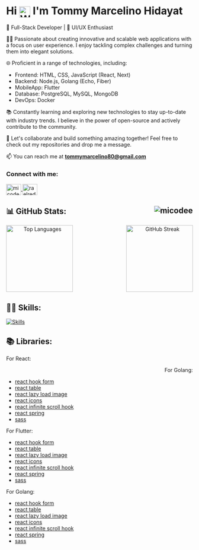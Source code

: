 <h1>Hi <img src="https://user-images.githubusercontent.com/18350557/176309783-0785949b-9127-417c-8b55-ab5a4333674e.gif" alt="Waving Hand" style="width: 30px; vertical-align: middle;"> I'm Tommy Marcelino Hidayat</h1>


🚀 Full-Stack Developer | 🎨 UI/UX Enthusiast

👨‍💻 Passionate about creating innovative and scalable web applications with a focus on user experience. I enjoy tackling complex challenges and turning them into elegant solutions. 

🌐 Proficient in a range of technologies, including:
   - Frontend: HTML, CSS, JavaScript (React, Next)
   - Backend: Node.js, Golang (Echo, Fiber)
   - MobileApp: Flutter
   - Database: PostgreSQL, MySQL, MongoDB
   - DevOps: Docker

📚 Constantly learning and exploring new technologies to stay up-to-date with industry trends. I believe in the power of open-source and actively contribute to the community.

🎯 Let's collaborate and build something amazing together! Feel free to check out my repositories and drop me a message.

📫 You can reach me at **tommymarcelino80@gmail.com**

<h3 align="left">Connect with me:</h3>
<p align="left">
<a href="linkedin.com/in/tommy16" target="blank">
  <img align="center" src="https://raw.githubusercontent.com/rahuldkjain/github-profile-readme-generator/master/src/images/icons/Social/linked-in-alt.svg" alt="micodee" height="30" width="40" />
</a>
<a href="https://instagram.com/micodeee" target="blank">
  <img align="center" src="https://raw.githubusercontent.com/rahuldkjain/github-profile-readme-generator/master/src/images/icons/Social/instagram.svg" alt="raelredd" height="30" width="40" />
</a>
</p>

<h2 align="left">📊 GitHub Stats: <img align="right" src="https://komarev.com/ghpvc/?username=micodee&label=Profile%20views&color=0e75b6&style=flat" alt="micodee" /></h2>
<div align="center" style="display: flex; justify-content: space-between; align-items: center;">
<img height="180" src="https://github-readme-stats.vercel.app/api/top-langs/?username=micodee&theme=radical&hide_border=true&include_all_commits=true&count_private=false&layout=compact" alt="Top Languages">
<img height="180" src="https://github-readme-streak-stats.herokuapp.com/?user=micodee&theme=radical&hide_border=true" alt="GitHub Streak">
</div>

<h2 align="left">👨‍💻 Skills:</h2>
<!-- <p align="left">
<a href="https://developer.mozilla.org/en-US/docs/Glossary/HTML5" target="_blank" rel="noreferrer"><img src="https://raw.githubusercontent.com/danielcranney/readme-generator/main/public/icons/skills/html5-colored.svg" width="36" height="36" alt="HTML5" /></a>
<a href="https://www.w3.org/TR/CSS/#css" target="_blank" rel="noreferrer"><img src="https://raw.githubusercontent.com/danielcranney/readme-generator/main/public/icons/skills/css3-colored.svg" width="36" height="36" alt="CSS3" /></a>
<a href="https://developer.mozilla.org/en-US/docs/Web/JavaScript" target="_blank" rel="noreferrer"><img src="https://raw.githubusercontent.com/danielcranney/readme-generator/main/public/icons/skills/javascript-colored.svg" width="36" height="36" alt="Javascript" /></a>
<a href="https://reactjs.org/" target="_blank" rel="noreferrer"><img src="https://raw.githubusercontent.com/danielcranney/readme-generator/main/public/icons/skills/react-colored.svg" width="36" height="36" alt="React" /></a>
<a href="https://nextjs.org/docs" target="_blank" rel="noreferrer"><img src="https://raw.githubusercontent.com/danielcranney/readme-generator/main/public/icons/skills/nextjs-colored.svg" width="36" height="36" alt="NextJs" /></a>
<a href="https://www.flutter.com/" target="_blank" rel="noreferrer"><img src="https://raw.githubusercontent.com/danielcranney/readme-generator/main/public/icons/skills/flutter-colored.svg" width="36" height="36" alt="Flutter" /></a>
<a href="https://sass-lang.com/" target="_blank" rel="noreferrer"><img src="https://raw.githubusercontent.com/danielcranney/readme-generator/main/public/icons/skills/sass-colored.svg" width="36" height="36" alt="SASS" /></a>
<a href="https://mui.com/" target="_blank" rel="noreferrer"><img src="https://raw.githubusercontent.com/danielcranney/readme-generator/main/public/icons/skills/materialui-colored.svg" width="36" height="36" alt="Material UI" /></a>
<a href="https://getbootstrap.com/" target="_blank" rel="noreferrer"><img src="https://raw.githubusercontent.com/danielcranney/readme-generator/main/public/icons/skills/bootstrap-colored.svg" width="36" height="36" alt="Bootstrap" /></a>
<a href="https://tailwindcss.com/" target="_blank" rel="noreferrer"><img src="https://raw.githubusercontent.com/danielcranney/readme-generator/main/public/icons/skills/tailwindcss-colored.svg" width="36" height="36" alt="TailwindCSS" /></a>
<a href="https://redux.js.org/" target="_blank" rel="noreferrer"><img src="https://raw.githubusercontent.com/danielcranney/readme-generator/main/public/icons/skills/redux-colored.svg" width="36" height="36" alt="Redux" /></a>
<a href="https://golang.org" target="_blank" rel="noreferrer"><img src="https://raw.githubusercontent.com/danielcranney/readme-generator/main/public/icons/skills/go-colored.svg" width="36" height="36" alt="Golang" /></a>
<a href="https://nodejs.org/en/" target="_blank" rel="noreferrer"><img src="https://raw.githubusercontent.com/danielcranney/readme-generator/main/public/icons/skills/nodejs-colored.svg" width="36" height="36" alt="NodeJS" /></a>
<a href="https://expressjs.com/" target="_blank" rel="noreferrer"><img src="https://raw.githubusercontent.com/danielcranney/readme-generator/main/public/icons/skills/express-colored.svg" width="36" height="36" alt="Express" /></a>
<a href="https://docker.com/" target="_blank" rel="noreferrer"><img src="https://raw.githubusercontent.com/danielcranney/readme-generator/main/public/icons/skills/docker-colored.svg" width="36" height="36" alt="Docker" /></a>
<a href="https://www.postgresql.org" target="_blank" rel="noreferrer"> <img src="https://raw.githubusercontent.com/devicons/devicon/master/icons/postgresql/postgresql-original-wordmark.svg" alt="postgresql" width="36" height="36"/> </a>
<a href="https://www.mongodb.com/" target="_blank" rel="noreferrer"> <img src="https://raw.githubusercontent.com/devicons/devicon/master/icons/mongodb/mongodb-original-wordmark.svg" alt="mongodb" width="36" height="36"/> </a> <a href="https://www.mysql.com/" target="_blank" rel="noreferrer"> <img src="https://raw.githubusercontent.com/devicons/devicon/master/icons/mysql/mysql-original-wordmark.svg" alt="mysql" width="36" height="36"/> </a>
<a href="https://postman.com" target="_blank" rel="noreferrer"> <img src="https://www.vectorlogo.zone/logos/getpostman/getpostman-icon.svg" alt="postman" width="36" height="36"/> </a>
<a href="https://www.figma.com/" target="_blank" rel="noreferrer"><img src="https://raw.githubusercontent.com/danielcranney/readme-generator/main/public/icons/skills/figma-colored.svg" width="36" height="36" alt="Figma" /></a>
</p> -->

<a href="https://github.com/micodee" target="_blank" rel="noreferrer"><img src="https://skillicons.dev/icons?i=html,css,js,react,nextjs,flutter,sass,materialui,bootstrap,tailwind,redux,go,nodejs,express,docker,postgres,mysql,mongodb,postman,figma&perline=20&theme=dark" alt="Skills" /></a>

<h2 align="left">📚 Libraries:</h2>
   <div>
      <p align="left">For React:</p> 
      <p align="right">For Golang:</p>
      <ul>
        <li><a href="https://react-hook-form.com/">react hook form</a></li>
        <li><a href="https://react-table.tanstack.com/">react table</a></li>
        <li><a href="https://www.npmjs.com/package/react-lazy-load-image-component">react lazy load image</a></li>
        <li><a href="https://react-icons.github.io/react-icons/">react icons</a></li>
        <li><a href="https://www.npmjs.com/package/react-infinite-scroll-hook">react infinite scroll hook</a></li>
        <li><a href="https://www.react-spring.io/">react spring</a></li>
        <li><a href="https://sass-lang.com/">sass</a></li>
      </ul>
   </div>
   <div>
      <p>For Flutter:</p>
      <ul>
        <li><a href="https://react-hook-form.com/">react hook form</a></li>
        <li><a href="https://react-table.tanstack.com/">react table</a></li>
        <li><a href="https://www.npmjs.com/package/react-lazy-load-image-component">react lazy load image</a></li>
        <li><a href="https://react-icons.github.io/react-icons/">react icons</a></li>
        <li><a href="https://www.npmjs.com/package/react-infinite-scroll-hook">react infinite scroll hook</a></li>
        <li><a href="https://www.react-spring.io/">react spring</a></li>
        <li><a href="https://sass-lang.com/">sass</a></li>
      </ul>
   </div>
   <div>
      <p>For Golang:</p>
      <ul>
        <li><a href="https://react-hook-form.com/">react hook form</a></li>
        <li><a href="https://react-table.tanstack.com/">react table</a></li>
        <li><a href="https://www.npmjs.com/package/react-lazy-load-image-component">react lazy load image</a></li>
        <li><a href="https://react-icons.github.io/react-icons/">react icons</a></li>
        <li><a href="https://www.npmjs.com/package/react-infinite-scroll-hook">react infinite scroll hook</a></li>
        <li><a href="https://www.react-spring.io/">react spring</a></li>
        <li><a href="https://sass-lang.com/">sass</a></li>
      </ul>
   </div>


<!--
https://github.com/tandpfun/skill-icons
---
[![](https://visitcount.itsvg.in/api?id=micodee&icon=0&color=0)](https://visitcount.itsvg.in)
**micodee/micodee** is a ✨ _special_ ✨ repository because its `README.md` (this file) appears on your GitHub profile.

Here are some ideas to get you started:

- 🔭 I’m currently working on ...
- 🌱 I’m currently learning ...
- 👯 I’m looking to collaborate on ...
- 🤔 I’m looking for help with ...
- 💬 Ask me about ...
- 📫 How to reach me: ...
- 😄 Pronouns: ...
- ⚡ Fun fact: ...
-->
